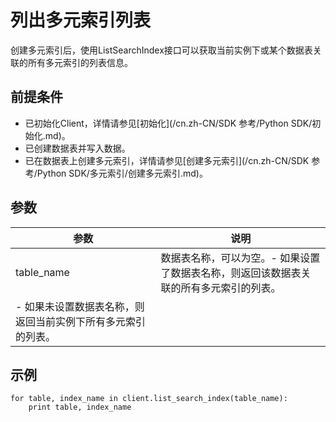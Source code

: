 # 列出多元索引列表

创建多元索引后，使用ListSearchIndex接口可以获取当前实例下或某个数据表关联的所有多元索引的列表信息。

## 前提条件

-   已初始化Client，详情请参见[初始化](/cn.zh-CN/SDK 参考/Python SDK/初始化.md)。
-   已创建数据表并写入数据。
-   已在数据表上创建多元索引，详情请参见[创建多元索引](/cn.zh-CN/SDK 参考/Python SDK/多元索引/创建多元索引.md)。

## 参数

|参数|说明|
|--|--|
|table\_name|数据表名称，可以为空。-   如果设置了数据表名称，则返回该数据表关联的所有多元索引的列表。
-   如果未设置数据表名称，则返回当前实例下所有多元索引的列表。 |

## 示例

```
for table, index_name in client.list_search_index(table_name):
    print table, index_name
```

